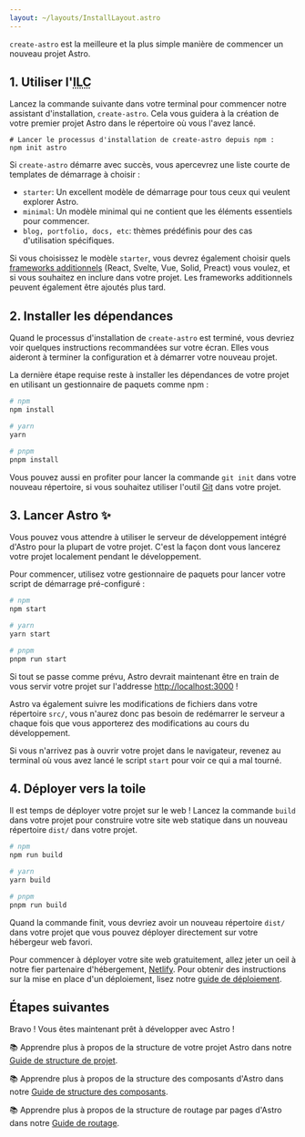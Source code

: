 ```yaml
---
layout: ~/layouts/InstallLayout.astro
---
```


`create-astro` est la meilleure et la plus simple manière de commencer un nouveau projet Astro.

## 1. Utiliser l'<abbr title="Interface en ligne de commande">ILC</abbr>

Lancez la commande suivante dans votre terminal pour commencer notre assistant d'installation, `create-astro`. Cela vous guidera à la création de votre premier projet Astro dans le répertoire où vous l'avez lancé.

```shell
# Lancer le processus d'installation de create-astro depuis npm :
npm init astro
```

Si `create-astro` démarre avec succès, vous apercevrez une liste courte de templates de démarrage à choisir :
- `starter`: Un excellent modèle de démarrage pour tous ceux qui veulent explorer Astro.
- `minimal`: Un modèle minimal qui ne contient que les éléments essentiels pour commencer.
- `blog, portfolio, docs, etc`: thèmes prédéfinis pour des cas d'utilisation spécifiques.

Si vous choisissez le modèle `starter`, vous devrez également choisir quels [frameworks additionnels](/fr/core-concepts/framework-components) (React, Svelte, Vue, Solid, Preact) vous voulez, et si vous souhaitez en inclure dans votre projet. Les frameworks additionnels peuvent également être ajoutés plus tard.

## 2. Installer les dépendances

Quand le processus d'installation de `create-astro` est terminé, vous devriez voir quelques instructions recommandées sur votre écran. Elles vous aideront à terminer la configuration et à démarrer votre nouveau projet.

La dernière étape requise reste à installer les dépendances de votre projet en utilisant un gestionnaire de paquets comme npm :

```bash
# npm
npm install

# yarn
yarn

# pnpm
pnpm install

```

Vous pouvez aussi en profiter pour lancer la commande `git init` dans votre nouveau répertoire, si vous souhaitez utiliser l'outil [Git](https://git-scm.com/) dans votre projet.

## 3. Lancer Astro ✨

Vous pouvez vous attendre à utiliser le serveur de développement intégré d'Astro pour la plupart de votre projet. C'est la façon dont vous lancerez votre projet localement pendant le développement.

Pour commencer, utilisez votre gestionnaire de paquets pour lancer votre script de démarrage pré-configuré :

```bash
# npm
npm start

# yarn
yarn start

# pnpm
pnpm run start
```

Si tout se passe comme prévu, Astro devrait maintenant être en train de vous servir votre projet sur l'addresse [http://localhost:3000](http://localhost:3000) !

Astro va également suivre les modifications de fichiers dans votre répertoire `src/`, vous n'aurez donc pas besoin de redémarrer le serveur a chaque fois que vous apporterez des modifications au cours du développement.

Si vous n'arrivez pas à ouvrir votre projet dans le navigateur, revenez au terminal où vous avez lancé le script `start` pour voir ce qui a mal tourné.

## 4. Déployer vers la toile

Il est temps de déployer votre projet sur le web ! Lancez la commande `build` dans votre projet pour construire votre site web statique dans un nouveau répertoire `dist/` dans votre projet.

```bash
# npm
npm run build

# yarn
yarn build

# pnpm
pnpm run build
```

Quand la commande finit, vous devriez avoir un nouveau répertoire `dist/` dans votre projet que vous pouvez déployer directement sur votre hébergeur web favori.

Pour commencer à déployer votre site web gratuitement, allez jeter un oeil à notre fier partenaire d'hébergement, [Netlify](https://www.netlify.com/). Pour obtenir des instructions sur la mise en place d'un déploiement, lisez notre [guide de déploiement](/fr/guides/deploy).

## Étapes suivantes

Bravo ! Vous êtes maintenant prêt à développer avec Astro !

📚 Apprendre plus à propos de la structure de votre projet Astro dans notre [Guide de structure de projet](/fr/core-concepts/project-structure).

📚 Apprendre plus à propos de la structure des composants d'Astro dans notre [Guide de structure des composants](/fr/core-concepts/component-structure).

📚 Apprendre plus à propos de la structure de routage par pages d'Astro dans notre [Guide de routage](/fr/core-concepts/astro-pages).

